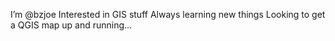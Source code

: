I’m @bzjoe
Interested in GIS stuff
Always learning new things
Looking to get a QGIS map up and running...

<!---
bzjoe/bzjoe is a ✨ special ✨ repository because its `README.md` (this file) appears on your GitHub profile.
You can click the Preview link to take a look at your changes.
--->
